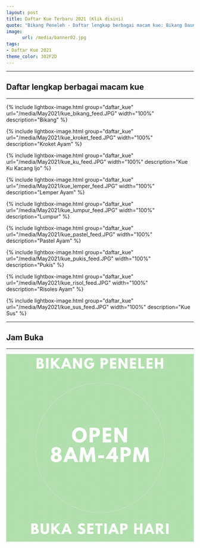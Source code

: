 ```yaml
---
layout: post
title: Daftar Kue Terbaru 2021 (Klik disini)
quote: "Bikang Peneleh - Daftar lengkap berbagai macam kue: Bikang Daun Suji, Bolu Kukus Pelangi, Cake Tape Kismis, Kroket Kentang Ayam, Kue Ku Kacang Ijo, Lapis Beras Daun Suji, Lapis Surabaya, Lemper Ayam, Lontong Bumbu Bali, Lumpur Kelapa Muda, Marmer Cake, Muffin Coklat, Onde Onde Kacang Ijo, Pastel Ayam, Pukis Keju Coklat, Rainbow Pelangi, Risol Rogut Ayam, Sus Butter Cream, Wajik Nangka ..."
image:
      url: /media/banner02.jpg
tags:
- Daftar Kue 2021
theme_color: 302F2D
---
```


---
## Daftar lengkap berbagai macam kue
---

{% include lightbox-image.html group="daftar_kue" url="/media/May2021/kue_bikang_feed.JPG" width="100%" description="Bikang" %}

{% include lightbox-image.html group="daftar_kue" url="/media/May2021/kue_kroket_feed.JPG" width="100%" description="Kroket Ayam" %}

{% include lightbox-image.html group="daftar_kue" url="/media/May2021/kue_ku_feed.JPG" width="100%" description="Kue Ku Kacang Ijo" %}

{% include lightbox-image.html group="daftar_kue" url="/media/May2021/kue_lemper_feed.JPG" width="100%" description="Lemper Ayam" %}

{% include lightbox-image.html group="daftar_kue" url="/media/May2021/kue_lumpur_feed.JPG" width="100%" description="Lumpur" %}

{% include lightbox-image.html group="daftar_kue" url="/media/May2021/kue_pastel_feed.JPG" width="100%" description="Pastel Ayam" %}

{% include lightbox-image.html group="daftar_kue" url="/media/May2021/kue_pukis_feed.JPG" width="100%" description="Pukis" %}

{% include lightbox-image.html group="daftar_kue" url="/media/May2021/kue_risol_feed.JPG" width="100%" description="Risoles Ayam" %}

{% include lightbox-image.html group="daftar_kue" url="/media/May2021/kue_sus_feed.JPG" width="100%" description="Kue Sus" %}

---
## Jam Buka
---

![Jam Buka](/media/opening_hour.gif)